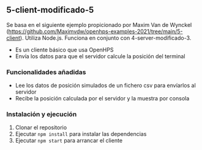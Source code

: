 ## 5-client-modificado-5
Se basa en el siguiente ejemplo propicionado por Maxim Van de Wynckel (https://github.com/Maximvdw/openhps-examples-2021/tree/main/5-client).
Utiliza Node.js. Funciona en conjunto con 4-server-modificado-3.

- Es un cliente básico que usa OpenHPS
- Envía los datos para que el servidor calcule la posición del terminal

### Funcionalidades añadidas
- Lee los datos de posición simulados de un fichero csv para envíarlos al servidor
- Recibe la posición calculada por el servidor y la muestra por consola

### Instalación y ejecución
1. Clonar el repositorio
2. Ejecutar `npm install` para instalar las dependencias
3. Ejecutar `npm start` para arrancar el cliente
